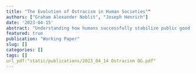 ```yaml
---
title: "The Evolution of Ostracism in Human Societies""
authors: ["Graham Alexander Noblit", "Joseph Henrich"]
date: '2023-04-15'
abstract: "Understanding how humans successfully stabilize public good contributions is a major ongoing question in the social and behavioral sciences. The use of targeted sanctions against defecting strategies is an important solution to this problem. However, ethnographic and behavioral evidence suggest that punishment is sometimes not used against defectors to stabilize cooperation. Sanctions instead are either light and insufficient to coerce cooperation or take the form of verbal repudiations, urging defectors to reform their behavior. Should defectors not reform, they are then ostracized from groups. We construct a cultural evolutionary game-theoretic model to study the evolution of ostracizing strategies in public goods games. We demonstrate that simple ostracizing strategies are unlikely to be evolutionarily viable and can neither encourage the evolution of contrite-defectors, who respond to punishment with cooperation, nor can invade recalcitrant-defecting populations, which ignore punishment. Motivated by the ethnographic literature, we then consider a hybrid sanctioning-ostracizing strategy that lightly-sanctions defectors before ostracizing repeat defectors. Such a strategy demonstrates clear advantages over simple sanctioning strategies. It can afford to impose light-sanctions when common because these sanctions are irrelevant when coercing future cooperation from defectors. More so, when recalcitrant defecting strategies have some possibility of arising in a population, sanctioning-ostracizing strategies dominate pure sanctioning ones, stabilizing cooperation with greater efficiency. Finally, our model makes psychological predictions concerning the reasoning processes that defectors will go through when defectors are coerced to cooperate by the threat of ostracism as opposed to sanctioning.""
featured: true
publication: "Working Paper"
slug: []
categories: []
tags: []
url_pdf:"static/publications/2023_04_14 Ostracism OG.pdf"
---
```



